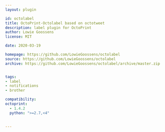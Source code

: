 ```yaml
---
layout: plugin

id: octolabel
title: OctoPrint-Octolabel based on octotweet
description: label plugin for OctoPrint
author: Lowie Goossens
license: MIT

date: 2020-03-19

homepage: https://github.com/LowieGoossens/octolabel
source: https://github.com/LowieGoossens/octolabel
archive: https://github.com/LowieGoossens/octolabel/archive/master.zip


tags:
- label
- notifications
- brother

compatibility:
octoprint:
  - 1.4.2
  python: ">=2.7,<4"
  
  
---
```

